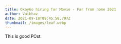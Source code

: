 ```yaml
---
title: OkayGo hiring for Movie - Far from home 2021
author: Vaibhav
date: 2021-09-18T09:45:58.797Z
thumbnail: /images/leaf.webp
---
```

This is good POst.

![]()